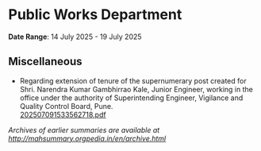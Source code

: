# Public Works Department

**Date Range**: 14 July 2025 - 19 July 2025


## Miscellaneous
- Regarding extension of tenure of the supernumerary post created for Shri. Narendra Kumar Gambhirrao Kale, Junior Engineer, working in the office under the authority of Superintending Engineer, Vigilance and Quality Control Board, Pune.\
  [202507091533562718.pdf](https://gr.maharashtra.gov.in/Site/Upload/Government%20Resolutions/English/202507091533562718.pdf)


*Archives of earlier summaries are available at http://mahsummary.orgpedia.in/en/archive.html*